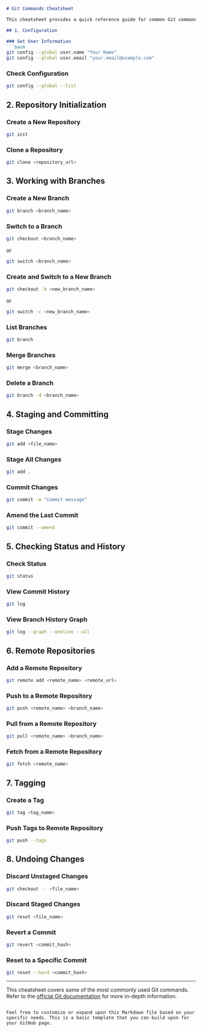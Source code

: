 
```markdown
# Git Commands Cheatsheet

This cheatsheet provides a quick reference guide for common Git commands used in DevOps workflows.

## 1. Configuration

### Set User Information
```bash
git config --global user.name "Your Name"
git config --global user.email "your.email@example.com"
```

### Check Configuration
```bash
git config --global --list
```

## 2. Repository Initialization

### Create a New Repository
```bash
git init
```

### Clone a Repository
```bash
git clone <repository_url>
```

## 3. Working with Branches

### Create a New Branch
```bash
git branch <branch_name>
```

### Switch to a Branch
```bash
git checkout <branch_name>
```
or
```bash
git switch <branch_name>
```

### Create and Switch to a New Branch
```bash
git checkout -b <new_branch_name>
```
or
```bash
git switch -c <new_branch_name>
```

### List Branches
```bash
git branch
```

### Merge Branches
```bash
git merge <branch_name>
```

### Delete a Branch
```bash
git branch -d <branch_name>
```

## 4. Staging and Committing

### Stage Changes
```bash
git add <file_name>
```

### Stage All Changes
```bash
git add .
```

### Commit Changes
```bash
git commit -m "Commit message"
```

### Amend the Last Commit
```bash
git commit --amend
```

## 5. Checking Status and History

### Check Status
```bash
git status
```

### View Commit History
```bash
git log
```

### View Branch History Graph
```bash
git log --graph --oneline --all
```

## 6. Remote Repositories

### Add a Remote Repository
```bash
git remote add <remote_name> <remote_url>
```

### Push to a Remote Repository
```bash
git push <remote_name> <branch_name>
```

### Pull from a Remote Repository
```bash
git pull <remote_name> <branch_name>
```

### Fetch from a Remote Repository
```bash
git fetch <remote_name>
```

## 7. Tagging

### Create a Tag
```bash
git tag <tag_name>
```

### Push Tags to Remote Repository
```bash
git push --tags
```

## 8. Undoing Changes

### Discard Unstaged Changes
```bash
git checkout -- <file_name>
```

### Discard Staged Changes
```bash
git reset <file_name>
```

### Revert a Commit
```bash
git revert <commit_hash>
```

### Reset to a Specific Commit
```bash
git reset --hard <commit_hash>
```

---

This cheatsheet covers some of the most commonly used Git commands. Refer to the [official Git documentation](https://git-scm.com/doc) for more in-depth information.
```

Feel free to customize or expand upon this Markdown file based on your specific needs. This is a basic template that you can build upon for your GitHub page.
